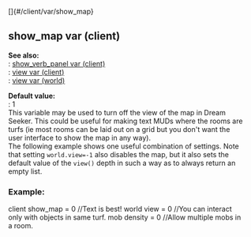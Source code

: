 []{#/client/var/show_map}    
## show_map var (client)    
**See also:**    
:   [show_verb_panel var (client)](/ref/client/var/show_verb_panel/show_verb_panel.md)    
:   [view var (client)](/ref/client/var/view/view.md)    
:   [view var (world)](/ref/world/var/view/view.md)    
<!-- -->    
**Default value:**    
:   1    
This variable may be used to turn off the view of the map in Dream    
Seeker. This could be useful for making text MUDs where the rooms are    
turfs (ie most rooms can be laid out on a grid but you don\'t want the    
user interface to show the map in any way).    
The following example shows one useful combination of settings. Note    
that setting `world.view=-1` also disables the map, but it also sets the    
default value of the `view()` depth in such a way as to always return an    
empty list.    
### Example:    
client show_map = 0 //Text is best! world view = 0 //You can interact    
only with objects in same turf. mob density = 0 //Allow multiple mobs in    
a room.  